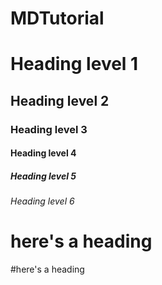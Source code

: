 # MDTutorial
# Heading level 1
## Heading level 2
### Heading level 3
#### Heading level 4
##### Heading level 5
###### Heading level 6
# here's a heading
#here's a heading
